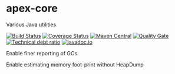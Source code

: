 # apex-core
Various Java utilities

[![Build Status](https://travis-ci.org/blasd/apex-core.svg?branch=master)](https://travis-ci.org/blasd/apex-core)
[![Coverage Status](https://coveralls.io/repos/github/blasd/apex-core/badge.svg?branch=master)](https://coveralls.io/github/blasd/apex-core?branch=master)
[![Maven Central](https://maven-badges.herokuapp.com/maven-central/com.github.blasd.apex/apex-core/badge.svg)](https://maven-badges.herokuapp.com/maven-central/com.github.blasd.apex/apex-core)
[![Quality Gate](https://sonarqube.com/api/badges/gate?key=com.github.blasd.apex:apex-core)](https://sonarqube.com/dashboard/index/com.github.blasd.apex:apex-core)
[![Technical debt ratio](https://sonarqube.com/api/badges/measure?key=com.github.blasd.apex:apex-core&metric=sqale_debt_ratio)](https://sonarqube.com/dashboard/index/com.github.blasd.apex:apex-core)
[![javadoc.io](https://javadoc-emblem.rhcloud.com/doc/com.github.blasd.apex/apex-core/badge.svg)](http://www.javadoc.io/doc/com.github.blasd.apex/apex-core)



Enable finer reporting of GCs

Enable estimating memory foot-print without HeapDump
